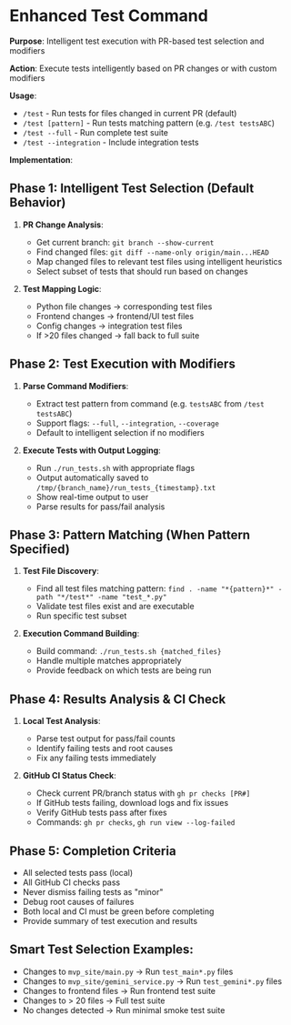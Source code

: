 # Enhanced Test Command

**Purpose**: Intelligent test execution with PR-based test selection and modifiers

**Action**: Execute tests intelligently based on PR changes or with custom modifiers

**Usage**: 
- `/test` - Run tests for files changed in current PR (default)
- `/test [pattern]` - Run tests matching pattern (e.g. `/test testsABC`)
- `/test --full` - Run complete test suite
- `/test --integration` - Include integration tests

**Implementation**:

## Phase 1: Intelligent Test Selection (Default Behavior)
1. **PR Change Analysis**:
   - Get current branch: `git branch --show-current`
   - Find changed files: `git diff --name-only origin/main...HEAD`
   - Map changed files to relevant test files using intelligent heuristics
   - Select subset of tests that should run based on changes

2. **Test Mapping Logic**:
   - Python file changes → corresponding test files
   - Frontend changes → frontend/UI test files  
   - Config changes → integration test files
   - If >20 files changed → fall back to full suite

## Phase 2: Test Execution with Modifiers
1. **Parse Command Modifiers**:
   - Extract test pattern from command (e.g. `testsABC` from `/test testsABC`)
   - Support flags: `--full`, `--integration`, `--coverage`
   - Default to intelligent selection if no modifiers

2. **Execute Tests with Output Logging**:
   - Run `./run_tests.sh` with appropriate flags
   - Output automatically saved to `/tmp/{branch_name}/run_tests_{timestamp}.txt`
   - Show real-time output to user
   - Parse results for pass/fail analysis

## Phase 3: Pattern Matching (When Pattern Specified)
1. **Test File Discovery**:
   - Find all test files matching pattern: `find . -name "*{pattern}*" -path "*/test*" -name "test_*.py"`
   - Validate test files exist and are executable
   - Run specific test subset

2. **Execution Command Building**:
   - Build command: `./run_tests.sh {matched_files}`
   - Handle multiple matches appropriately
   - Provide feedback on which tests are being run

## Phase 4: Results Analysis & CI Check
1. **Local Test Analysis**:
   - Parse test output for pass/fail counts
   - Identify failing tests and root causes
   - Fix any failing tests immediately

2. **GitHub CI Status Check**:
   - Check current PR/branch status with `gh pr checks [PR#]`
   - If GitHub tests failing, download logs and fix issues
   - Verify GitHub tests pass after fixes
   - Commands: `gh pr checks`, `gh run view --log-failed`

## Phase 5: Completion Criteria
- All selected tests pass (local)
- All GitHub CI checks pass
- Never dismiss failing tests as "minor"  
- Debug root causes of failures
- Both local and CI must be green before completing
- Provide summary of test execution and results

## Smart Test Selection Examples:
- Changes to `mvp_site/main.py` → Run `test_main*.py` files
- Changes to `mvp_site/gemini_service.py` → Run `test_gemini*.py` files  
- Changes to frontend files → Run frontend test suite
- Changes to > 20 files → Full test suite
- No changes detected → Run minimal smoke test suite
